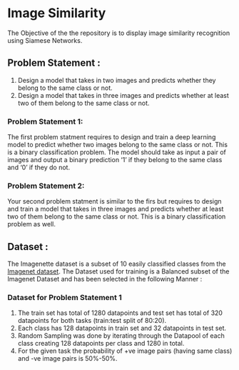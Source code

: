 # Image Similarity

The Objective of the the repository is to display image similarity recognition using Siamese Networks.

## Problem Statement :
1. Design a model that takes in two images and predicts whether they belong to the same class or not.
2. Design a model that takes in three images and predicts whether at least two of them belong to the same class or not.

### Problem Statement 1:
The first problem statment requires to design and train a deep learning model to predict whether two images belong to the same class or not. This is a binary classification problem. The model should take as input a pair of images and output a binary prediction ‘1’ if they belong to the same class and ‘0’ if they do not.

### Problem Statement 2:
Your second problem statment is similar to the firs but requires to design and train a model that takes in three images and predicts whether at least two of them belong to the same class or not. This is a binary classification problem as well.

## Dataset : 
The Imagenette dataset is a subset of 10 easily classified classes from the [Imagenet dataset](https://github.com/fastai/imagenette).
The Dataset used for training is a Balanced subset of the Imagenet Dataset and has been selected in the following Manner :

### Dataset for Problem Statement 1
1. The train set has total of 1280 datapoints and test set has total of 320 datapoints for both tasks (train:test split of 80:20).
2. Each class has 128 datapoints in train set and 32 datapoints in test set.
3. Random Sampling was done by iterating through the Datapool of each class creating 128 datapoints per class and 1280 in total.
4. For the given task the probability of +ve image pairs (having same class) and -ve image pairs is 50%-50%.



